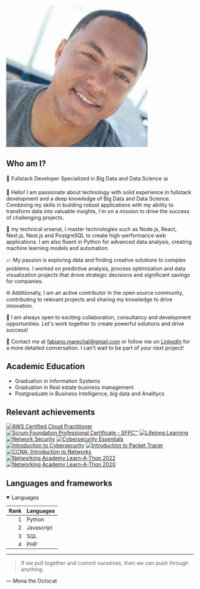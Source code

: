 <picture>
 <source media="(prefers-color-scheme: dark)" srcset="thumb.jpg">
 <source media="(prefers-color-scheme: light)" srcset="thumb.jpg">
 <img alt="Minha foto pessoal" src="thumb.jpg" width="380">
</picture>


## Who am I?

🚀 Fullstack Developer Specialized in Big Data and Data Science 📊

👋 Hello! I am passionate about technology with solid experience in fullstack development and a deep knowledge of Big Data and Data Science. Combining my skills in building robust applications with my ability to transform data into valuable insights, I'm on a mission to drive the success of challenging projects.

💼  my technical arsenal, I master technologies such as Node.js, React, Next.js, Nest.js and PostgreSQL to create high-performance web applications. I am also fluent in Python for advanced data analysis, creating machine learning models and automation.

📈 My passion is exploring data and finding creative solutions to complex problems. I worked on predictive analysis, process optimization and data visualization projects that drove strategic decisions and significant savings for companies.

🌐 Additionally, I am an active contributor in the open source community, contributing to relevant projects and sharing my knowledge to drive innovation.

💬 I am always open to exciting collaboration, consultancy and development opportunities. Let's work together to create powerful solutions and drive success!

📧 Contact me at [fabiano.marechal@gmail.com](mailto:fabiano.marechal@gmail.com) or follow me on [LinkedIn](https://www.linkedin.com/in/fabianomarechal) for a more detailed conversation. I can't wait to be part of your next project!


## Academic Education
- Graduation in Information Systems
- Graduation in Real estate business management
- Postgraduate in Business Intelligence, big data and Analitycs


## Relevant achievements
<!--START_SECTION:badges-->
[![AWS Certified Cloud Practitioner](https://images.credly.com/size/110x110/images/00634f82-b07f-4bbd-a6bb-53de397fc3a6/image.png)](http://www.credly.com/badges/acf48cf3-c2db-4b21-a1de-dde76dd0fd65 "AWS Certified Cloud Practitioner")
[![Scrum Foundation Professional Certificate - SFPC™](https://images.credly.com/size/110x110/images/3be57d7c-55de-4119-9ca9-738e20c0fae0/Scrum-Foundation-Professional-Certificate-SFPC-2021_.png)](http://www.credly.com/badges/830ca4a7-1770-49f7-bd14-0f019f73ed8a "Scrum Foundation Professional Certificate - SFPC™")
[![Lifelong Learning](https://images.credly.com/size/110x110/images/f5cf37e4-6ebd-4067-96a9-b26d04f51ff7/CertiProf-Badge-LLL.png)](http://www.credly.com/badges/f24d8543-8faa-45b6-a13a-02fccd4572ef "Lifelong Learning")
[![Network Security](https://images.credly.com/size/110x110/images/f7387386-553c-4be5-b3f3-077f78152f31/Network_Security.png)](http://www.credly.com/badges/9ddfbe90-dd9f-411f-bc78-18d451d78d68 "Network Security")
[![Cybersecurity Essentials](https://images.credly.com/size/110x110/images/054913b2-e271-49a2-a1a4-9bf1c1f9a404/CyberEssentials.png)](http://www.credly.com/badges/2e6a1468-50dd-441b-ac25-2d78e94d6ab1 "Cybersecurity Essentials")
[![Introduction to Cybersecurity](https://images.credly.com/size/110x110/images/af8c6b4e-fc31-47c4-8dcb-eb7a2065dc5b/I2CS__1_.png)](http://www.credly.com/badges/eaf0b4f7-1345-4068-8b29-91ea28f31ef3 "Introduction to Cybersecurity")
[![Introduction to Packet Tracer](https://images.credly.com/size/110x110/images/09b6d58c-763a-4b40-aea1-787d8f46bbcd/Intro2PT.png)](http://www.credly.com/badges/5ace79b1-8687-4409-bdcd-06a9d8cf9814 "Introduction to Packet Tracer")
[![CCNA: Introduction to Networks](https://images.credly.com/size/110x110/images/70d71df5-f3dc-4380-9b9d-f22513a70417/CCNAITN__1_.png)](http://www.credly.com/badges/f77e8d52-28c5-4b6f-b555-8ec5639942a7 "CCNA: Introduction to Networks")
[![Networking Academy Learn-A-Thon 2022](https://images.credly.com/size/110x110/images/0a00ff19-2af2-452c-b855-a00f24e577dd/image.png)](http://www.credly.com/badges/d41f695b-adde-4db4-a6f5-395aad88bb27 "Networking Academy Learn-A-Thon 2022")
[![Networking Academy Learn-A-Thon 2020](https://images.credly.com/size/110x110/images/6f20f78c-c26c-4536-9d4c-4fb60cbe4044/learnathon.png)](http://www.credly.com/badges/91e5453d-a81a-42b6-b85f-95f30e7ac7d3 "Networking Academy Learn-A-Thon 2020")
<!--END_SECTION:badges-->


## Languages and frameworks

<details open>
 <summary>Languages</summary>

| Rank | Languages |
| -----: | --------------- |
| 1     | Python |
| 2 | Javascript |
| 3 | SQL |
| 4 | PHP |
 
</details>

---
> If we pull together and commit ourselves, then we can push through anything.

— Mona the Octocat

<!---
fabianomarechal/fabianomarechal is a ✨ special ✨ repository because its `README.md` (this file) appears on your GitHub profile.
You can click the Preview link to take a look at your changes.
--->
